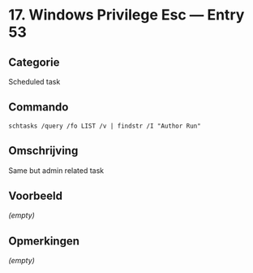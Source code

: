 # 17. Windows Privilege Esc — Entry 53

## Categorie

Scheduled task

## Commando

```
schtasks /query /fo LIST /v | findstr /I "Author Run"
```

## Omschrijving

Same but admin related task

## Voorbeeld

_(empty)_

## Opmerkingen

_(empty)_

